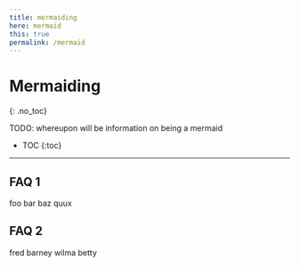 ```yaml
---
title: mermaiding
here: mermaid
this: true
permalink: /mermaid
---
```


# Mermaiding
{: .no_toc}

TODO: whereupon will be information on being a mermaid

- TOC
{:toc}

* * * * *

## FAQ 1

foo bar baz quux

## FAQ 2

fred barney wilma betty